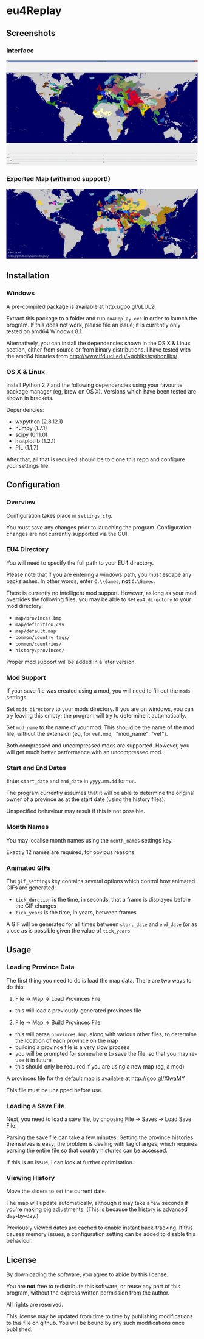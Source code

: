 eu4Replay
=========

## Screenshots

### Interface

![Windows Interface](resources/images/windows_oman.png)

### Exported Map (with mod support!)

![VEF Export](resources/images/vef.png)

## Installation

### Windows

A pre-compiled package is available at http://goo.gl/uLUL2l

Extract this package to a folder and run `eu4Replay.exe` in order to launch the program.  If this does not work, please file an issue; it is currently only tested on amd64 Windows 8.1.

Alternatively, you can install the dependencies shown in the OS X & Linux section, either from source or from binary distributions.  I have tested with the amd64 binaries from http://www.lfd.uci.edu/~gohlke/pythonlibs/

### OS X & Linux

Install Python 2.7 and the following dependencies using your favourite package manager (eg, brew on OS X).  Versions which have been tested are shown in brackets.

Dependencies:
* wxpython (2.8.12.1)
* numpy (1.7.1)
* scipy (0.11.0)
* matplotlib (1.2.1)
* PIL (1.1.7)

After that, all that is required should be to clone this repo and configure your settings file.

## Configuration

### Overview

Configuration takes place in `settings.cfg`.

You must save any changes prior to launching the program.  Configuration changes are not currently supported via the GUI.

### EU4 Directory

You will need to specify the full path to your EU4 directory.

Please note that if you are entering a windows path, you *must* escape any backslashes.  In other words, enter `C:\\Games`, **not** `C:\Games`.

There is currently no intelligent mod support.  However, as long as your mod overrides the following files, you may be able to set `eu4_directory` to your mod directory:
* `map/provinces.bmp`
* `map/definition.csv`
* `map/default.map`
* `common/country_tags/`
* `common/countries/`
* `history/provinces/`

Proper mod support will be added in a later version.

### Mod Support

If your save file was created using a mod, you will need to fill out the `mods` settings.

Set `mods_directory` to your mods directory.  If you are on windows, you can try leaving this empty; the program will try to determine it automatically.

Set `mod_name` to the name of your mod.  This should be the name of the mod file, without the extension (eg, for `vef.mod`, `"mod_name": "vef").

Both compressed and uncompressed mods are supported.  However, you will get much better performance with an uncompressed mod.

### Start and End Dates

Enter `start_date` and `end_date` in `yyyy.mm.dd` format.

The program currently assumes that it will be able to determine the original owner of a province as at the start date (using the history files).

Unspecified behaviour may result if this is not possible.

### Month Names

You may localise month names using the `month_names` settings key.

Exactly 12 names are required, for obvious reasons.

### Animated GIFs

The `gif_settings` key contains several options which control how animated GIFs are generated:
* `tick_duration` is the time, in seconds, that a frame is displayed before the GIF changes
* `tick_years` is the time, in years, between frames

A GIF will be generated for all times between `start_date` and `end_date` (or as close as is possible given the value of `tick_years`.

## Usage

### Loading Province Data

The first thing you need to do is load the map data.  There are two ways to do this:

1. File -> Map -> Load Provinces File
  * this will load a previously-generated provinces file
2. File -> Map -> Build Provinces File
  * this will parse `provinces.bmp`, along with various other files, to determine the location of each province on the map
  * building a province file is a very slow process
  * you will be prompted for somewhere to save the file, so that you may re-use it in future
  * this should only be required if you are using a new map (eg, a mod)

A provinces file for the default map is available at http://goo.gl/XlwaMY

This file must be unzipped before use.

### Loading a Save File

Next, you need to load a save file, by choosing File -> Saves -> Load Save File.

Parsing the save file can take a few minutes.  Getting the province histories themselves is easy; the problem is dealing with tag changes, which requires parsing the entire file so that country histories can be accessed.

If this is an issue, I can look at further optimisation.

### Viewing History

Move the sliders to set the current date.

The map will update automatically, although it may take a few seconds if you're making big adjustments.  (This is because the history is advanced day-by-day.)

Previously viewed dates are cached to enable instant back-tracking.  If this causes memory issues, a configuration setting can be added to disable this behaviour.

## License

By downloading the software, you agree to abide by this license.

You are **not** free to redistribute this software, or reuse any part of this program, without the express written permission from the author.

All rights are reserved.

This license may be updated from time to time by publishing modifications to this file on github.  You will be bound by any such modifications once published.
